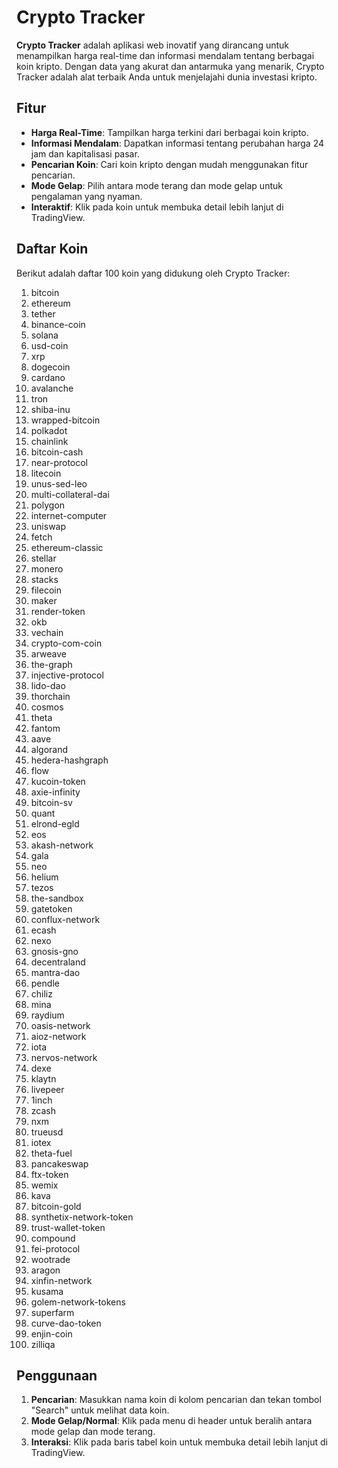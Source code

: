 # Crypto Tracker

**Crypto Tracker** adalah aplikasi web inovatif yang dirancang untuk menampilkan harga real-time dan informasi mendalam tentang berbagai koin kripto. Dengan data yang akurat dan antarmuka yang menarik, Crypto Tracker adalah alat terbaik Anda untuk menjelajahi dunia investasi kripto. 

## Fitur

- **Harga Real-Time**: Tampilkan harga terkini dari berbagai koin kripto.
- **Informasi Mendalam**: Dapatkan informasi tentang perubahan harga 24 jam dan kapitalisasi pasar.
- **Pencarian Koin**: Cari koin kripto dengan mudah menggunakan fitur pencarian.
- **Mode Gelap**: Pilih antara mode terang dan mode gelap untuk pengalaman yang nyaman.
- **Interaktif**: Klik pada koin untuk membuka detail lebih lanjut di TradingView.

## Daftar Koin

Berikut adalah daftar 100 koin yang didukung oleh Crypto Tracker:

1. bitcoin
2. ethereum
3. tether
4. binance-coin
5. solana
6. usd-coin
7. xrp
8. dogecoin
9. cardano
10. avalanche
11. tron
12. shiba-inu
13. wrapped-bitcoin
14. polkadot
15. chainlink
16. bitcoin-cash
17. near-protocol
18. litecoin
19. unus-sed-leo
20. multi-collateral-dai
21. polygon
22. internet-computer
23. uniswap
24. fetch
25. ethereum-classic
26. stellar
27. monero
28. stacks
29. filecoin
30. maker
31. render-token
32. okb
33. vechain
34. crypto-com-coin
35. arweave
36. the-graph
37. injective-protocol
38. lido-dao
39. thorchain
40. cosmos
41. theta
42. fantom
43. aave
44. algorand
45. hedera-hashgraph
46. flow
47. kucoin-token
48. axie-infinity
49. bitcoin-sv
50. quant
51. elrond-egld
52. eos
53. akash-network
54. gala
55. neo
56. helium
57. tezos
58. the-sandbox
59. gatetoken
60. conflux-network
61. ecash
62. nexo
63. gnosis-gno
64. decentraland
65. mantra-dao
66. pendle
67. chiliz
68. mina
69. raydium
70. oasis-network
71. aioz-network
72. iota
73. nervos-network
74. dexe
75. klaytn
76. livepeer
77. 1inch
78. zcash
79. nxm
80. trueusd
81. iotex
82. theta-fuel
83. pancakeswap
84. ftx-token
85. wemix
86. kava
87. bitcoin-gold
88. synthetix-network-token
89. trust-wallet-token
90. compound
91. fei-protocol
92. wootrade
93. aragon
94. xinfin-network
95. kusama
96. golem-network-tokens
97. superfarm
98. curve-dao-token
99. enjin-coin
100. zilliqa

## Penggunaan

1. **Pencarian**: Masukkan nama koin di kolom pencarian dan tekan tombol "Search" untuk melihat data koin.
2. **Mode Gelap/Normal**: Klik pada menu di header untuk beralih antara mode gelap dan mode terang.
3. **Interaksi**: Klik pada baris tabel koin untuk membuka detail lebih lanjut di TradingView.
